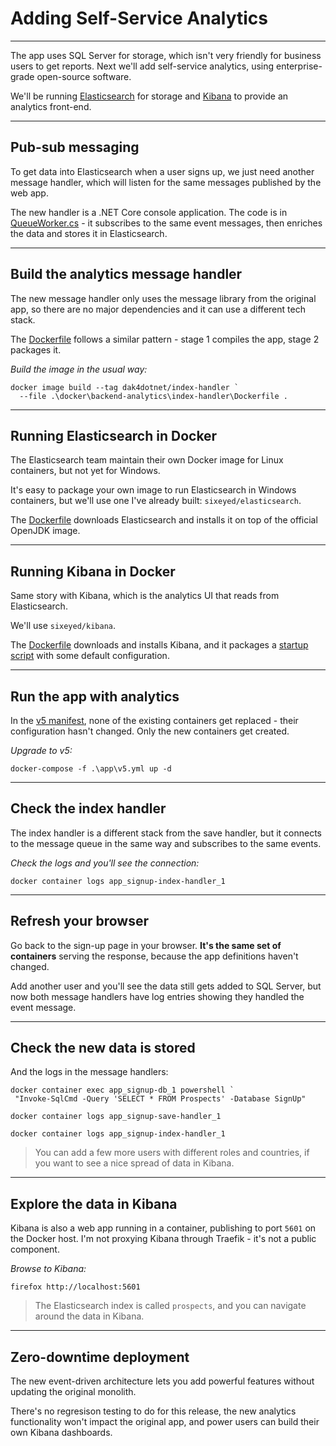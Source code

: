 # Adding Self-Service Analytics

---

The app uses SQL Server for storage, which isn't very friendly for business users to get reports. Next we'll add self-service analytics, using enterprise-grade open-source software.

We'll be running [Elasticsearch](https://www.elastic.co/products/elasticsearch) for storage and [Kibana](https://www.elastic.co/products/kibana) to provide an analytics front-end.

---

## Pub-sub messaging

To get data into Elasticsearch when a user signs up, we just need another message handler, which will listen for the same messages published by the web app.

The new handler is a .NET Core console application. The code is in [QueueWorker.cs](./src/SignUp.MessageHandlers.IndexProspect/Workers/QueueWorker.cs) - it subscribes to the same event messages, then enriches the data and stores it in Elasticsearch.

---

## Build the analytics message handler

The new message handler only uses the message library from the original app, so there are no major dependencies and it can use a different tech stack.

The [Dockerfile](./docker/backend-analytics/index-handler/Dockerfile) follows a similar pattern - stage 1 compiles the app, stage 2 packages it.

_Build the image in the usual way:_

```
docker image build --tag dak4dotnet/index-handler `
  --file .\docker\backend-analytics\index-handler\Dockerfile .
```

---

## Running Elasticsearch in Docker

The Elasticsearch team maintain their own Docker image for Linux containers, but not yet for Windows.

It's easy to package your own image to run Elasticsearch in Windows containers, but we'll use one I've already built: `sixeyed/elasticsearch`.

The [Dockerfile](https://github.com/sixeyed/dockerfiles-windows/blob/master/elasticsearch/windowsservercore/ltsc2019/Dockerfile) downloads Elasticsearch and installs it on top of the official OpenJDK image.

---

## Running Kibana in Docker

Same story with Kibana, which is the analytics UI that reads from Elasticsearch.

We'll use `sixeyed/kibana`.

The [Dockerfile](https://github.com/sixeyed/dockerfiles-windows/blob/master/kibana/windowsservercore/ltsc2019/Dockerfile) downloads and installs Kibana, and it packages a [startup script](https://github.com/sixeyed/dockerfiles-windows/blob/master/kibana/windowsservercore/ltsc2019/init.ps1) with some default configuration.

---

## Run the app with analytics

In the [v5 manifest](./app/v5.yml), none of the existing containers get replaced - their configuration hasn't changed. Only the new containers get created.

_Upgrade to v5:_

```
docker-compose -f .\app\v5.yml up -d
```

---

## Check the index handler

The index handler is a different stack from the save handler, but it connects to the message queue in the same way and subscribes to the same events.

_Check the logs and you'll see the connection:_

```
docker container logs app_signup-index-handler_1
```

---

## Refresh your browser

Go back to the sign-up page in your browser. **It's the same set of containers** serving the response, because the app definitions haven't changed.

Add another user and you'll see the data still gets added to SQL Server, but now both message handlers have log entries showing they handled the event message.

---

## Check the new data is stored

And the logs in the message handlers:

```
docker container exec app_signup-db_1 powershell `
 "Invoke-SqlCmd -Query 'SELECT * FROM Prospects' -Database SignUp"

docker container logs app_signup-save-handler_1

docker container logs app_signup-index-handler_1
```

> You can add a few more users with different roles and countries, if you want to see a nice spread of data in Kibana.

---

## Explore the data in Kibana

Kibana is also a web app running in a container, publishing to port `5601` on the Docker host. I'm not proxying Kibana through Traefik - it's not a public component.

_Browse to Kibana:_

```
firefox http://localhost:5601
```

> The Elasticsearch index is called `prospects`, and you can navigate around the data in Kibana.

---

## Zero-downtime deployment

The new event-driven architecture lets you add powerful features without updating the original monolith.

There's no regresison testing to do for this release, the new analytics functionality won't impact the original app, and power users can build their own Kibana dashboards.
